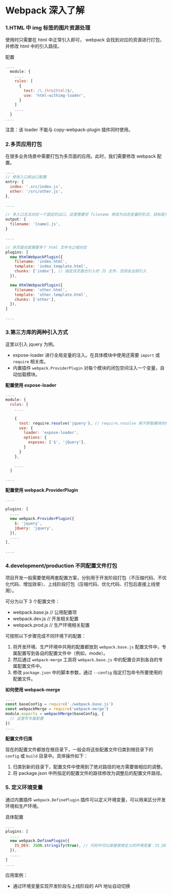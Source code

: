 # Webpack 深入了解

### 1.HTML 中 img 标签的图片资源处理
使用时只需要在 html 中正常引入即可， webpack 会找到对应的资源进行打包，并修改 html 中的引入路径。

配置
```JavaScript
....
  module: {
    ....
    rules: [
      {
        test: /\.(htm|html)$/,
        use: 'html-withimg-loader',
      }
    ]
    ....
  }
....
```

注意：该 loader 不能与 copy-webpack-plugin 插件同时使用。

### 2.多页应用打包
在很多业务场景中需要打包为多页面的应用。此时，我们需要修改 webpack 配置。
```JavaScript
....
// 修改入口和出口配置
entry: {
  index: '.src/index.js',
  other: '/src/other.js',
},

....

// 多入口无法对应一个固定的出口，这里需要将 filename 修改为动态变量的形式，目标是为了相应的输出各自的打包文件
output: {
  filename: '[name].js',
}

....

// 多页面也就需要多个 html 文件与之相对应
plugins: [
  new HtmlWebpackPlugin({
    filename: 'index.html',
    template: 'index.template.html',
    chunks: ['index'], // 指定该页面也引入的 JS 文件，否则会全部引入
  }),

  new HtmlWebpackPlugin({
    filename: 'other.html',
    template: 'other.template.html',
    chunks: ['other'],
  }),
]

....
```

### 3.第三方库的两种引入方式
这里以引入 jquery 为例。

- expose-loader 进行全局变量的注入。在具体模块中使用还需要 `import` 或 `require` 相关库。
- 内置插件 `webpack.ProviderPlugin` 对每个模块的闭包空间注入一个变量，自动加载模块。

**配置使用 expose-loader**
```JavaScript
....
module: {
  rules: [
    ....

    {
      test: require.resolve('jquery'), // require.resolve 用于获取模块的绝对路径
      use: {
        loader: 'expose-loader',
        options: {
          exposes: ['$', 'jQuery'],
        }
      }
    },

    ....
  ]

....
```

**配置使用 webpack.ProviderPlugin**
```JavaScript
....

plugins: [
  ....
  new webpack.ProviderPlugin({
    $: 'jquery',
    jQuery: 'jquery',
  }),
  ....
],

....
```

### 4.development/production 不同配置文件打包
项目开发一般需要使用两套配置方案，分别用于开发阶段打包（不压缩代码、不优化代码、增加效率）、上线阶段打包（压缩代码、优化代码、打包后直接上线使用）。

可分为以下 3 个配置文件：
- webpack.base.js // 公用配置项
- webpack.dev.js  // 开发相关配置
- webpack.prod.js // 生产环境相关配置

可按照以下步骤完成不同环境下的配置：
1. 将开发环境、生产环境中共用的配置都放到 `webpack.base.js` 配置文件中，专属配置写到各自的配置文件中（例如，mode）。
2. 然后通过 `webpack-merge` 工具将 `webpack.base.js` 中的配置合并到各自的专属配置文件中。
3. 修改 `package.json` 中的脚本参数，通过 `--config` 指定打包命令所要使用的配置文件。

**如何使用 webpack-merge**
```JavaScript
....
const baseConfig = require('./webpack.base.js')
const webpackMerge = require('webpack-merge')
module.exports = webpackMerge(baseConfig, {
  // 这里写专属配置
})
....
```

**配置文件归类**

现在的配置文件都放在根目录下，一般会将这些配置文件归类到根目录下的 `config` 或 `build` 目录中。具体操作如下：
1. 归类到新的目录下，配置文件中使用到了绝对路径的地方需要做相应的调整。
2. 将 package.json 中所指定的配置文件的路径修改为调整后的配置文件路径。


### 5. 定义环境变量
通过内置插件 `webpack.DefinePlugin` 插件可以定义环境变量，可以用来区分开发环境和生产环境。

具体配置
```JavaScript
....
plugins: [
  ....
  new webpack.DefinePlugin({
    IS_DEV: JSON.stringify(true), // 代码中可以直接使用定义的环境变量：IS_DEV
  }),
  ....
]
....
```

应用案例：
- 通过环境变量实现开发阶段与上线阶段的 API 地址自动切换
